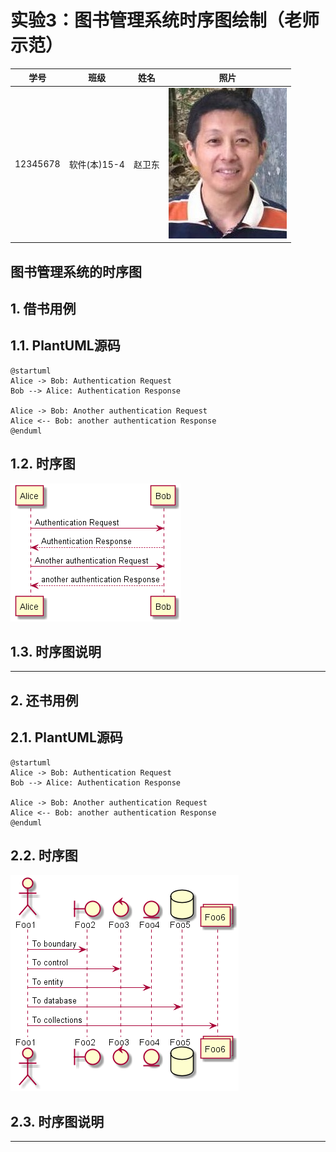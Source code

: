 # 实验3：图书管理系统时序图绘制（老师示范）
|学号|班级|姓名|照片|
|:-------:|:-------------: | :----------:|:---:|
|12345678|软件(本)15-4|赵卫东|![flow1](../myself.jpg)|

## 图书管理系统的时序图

## 1. 借书用例
## 1.1. PlantUML源码

``` sequence
@startuml
Alice -> Bob: Authentication Request
Bob --> Alice: Authentication Response

Alice -> Bob: Another authentication Request
Alice <-- Bob: another authentication Response
@enduml
```

## 1.2. 时序图
![class](sequence1.png)

## 1.3. 时序图说明
***

## 2. 还书用例
## 2.1. PlantUML源码

``` sequence
@startuml
Alice -> Bob: Authentication Request
Bob --> Alice: Authentication Response

Alice -> Bob: Another authentication Request
Alice <-- Bob: another authentication Response
@enduml
```

## 2.2. 时序图
![class](sequence2.png)

## 2.3. 时序图说明
***